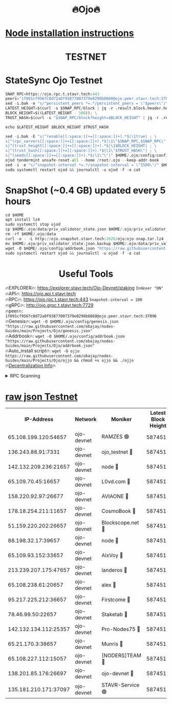 <h1 align="center"> 🔥Ojo🔥</h1>

[Node installation instructions](https://github.com/obajay/nodes-Guides/tree/main/Projects/Ojo)
=

<h1 align="center"> TESTNET</h1>

# StateSync Ojo Testnet
```python
SNAP_RPC=https://ojo.rpc.t.stavr.tech:443
peers="1f091cf9567c0d72a0f93877007379e0298b8860@ojo.peer.stavr.tech:37096"
sed -i.bak -e "s/^persistent_peers *=.*/persistent_peers = \"$peers\"/" $HOME/.ojo/config/config.toml
LATEST_HEIGHT=$(curl -s $SNAP_RPC/block | jq -r .result.block.header.height); \
BLOCK_HEIGHT=$((LATEST_HEIGHT - 100)); \
TRUST_HASH=$(curl -s "$SNAP_RPC/block?height=$BLOCK_HEIGHT" | jq -r .result.block_id.hash)

echo $LATEST_HEIGHT $BLOCK_HEIGHT $TRUST_HASH

sed -i.bak -E "s|^(enable[[:space:]]+=[[:space:]]+).*$|\1true| ; \
s|^(rpc_servers[[:space:]]+=[[:space:]]+).*$|\1\"$SNAP_RPC,$SNAP_RPC\"| ; \
s|^(trust_height[[:space:]]+=[[:space:]]+).*$|\1$BLOCK_HEIGHT| ; \
s|^(trust_hash[[:space:]]+=[[:space:]]+).*$|\1\"$TRUST_HASH\"| ; \
s|^(seeds[[:space:]]+=[[:space:]]+).*$|\1\"\"|" $HOME/.ojo/config/config.toml
ojod tendermint unsafe-reset-all --home /root/.ojo --keep-addr-book
sed -i -e "s/^snapshot-interval *=.*/snapshot-interval = \"1500\"/" $HOME/.ojo/config/app.toml
sudo systemctl restart ojod && journalctl -u ojod -f -o cat
```
# SnapShot (~0.4 GB) updated every 5 hours
```python
cd $HOME
apt install lz4
sudo systemctl stop ojod
cp $HOME/.ojo/data/priv_validator_state.json $HOME/.ojo/priv_validator_state.json.backup
rm -rf $HOME/.ojo/data
curl -o - -L http://ojo.snapshot.stavr.tech:1026/ojo/ojo-snap.tar.lz4 | lz4 -c -d - | tar -x -C $HOME/.ojo --strip-components 2
mv $HOME/.ojo/priv_validator_state.json.backup $HOME/.ojo/data/priv_validator_state.json
wget -O $HOME/.ojo/config/addrbook.json "https://raw.githubusercontent.com/obajay/nodes-Guides/main/Projects/Ojo/addrbook.json"
sudo systemctl restart ojod && journalctl -u ojod -f -o cat
```
 <h1 align="center"> Useful Tools</h1>

🔥EXPLORER🔥:        https://explorer.stavr.tech/Ojo-Devnet/staking        `Indexer "ON"` \
🔥API🔥:                     https://ojo.api.t.stavr.tech \
🔥RPC🔥:                    https://ojo.rpc.t.stavr.tech:443              `Snapshot-interval = 100` \
🔥gRPC🔥:                  http://ojo.grpc.t.stavr.tech:7729 \
🔥peer🔥:                   `1f091cf9567c0d72a0f93877007379e0298b8860@ojo.peer.stavr.tech:37096` \
🔥Genesis🔥:    ```wget -O $HOME/.ojo/config/genesis.json "https://raw.githubusercontent.com/obajay/nodes-Guides/main/Projects/Ojo/genesis.json"``` \
🔥Addrbook🔥:    ```wget -O $HOME/.ojo/config/addrbook.json "https://raw.githubusercontent.com/obajay/nodes-Guides/main/Projects/Ojo/addrbook.json"``` \
🔥Auto_install script🔥: ```wget -O ojjo https://raw.githubusercontent.com/obajay/nodes-Guides/main/Projects/Ojo/ojjo && chmod +x ojjo && ./ojjo``` \
🔥[Decentralization Info](https://github.com/obajay/StateSync-snapshots/tree/main/Projects/Ojo/Decentralization)🔥



<details>
<summary>RPC Scanning</summary>

<h2 align="center"> We scan nodes in real time every 4 hours. And we provide the final result of RPC endpoints.
We cannot influence the operation of these nodes in any way. </h2>


```python
If Voting Power is higher than 0 --> then the Node is a validator of the network and may be subject to attack and be a potential threat to the chain.
```
```python
We marked such validators with a red symbol
```

</details>

[raw json Testnet](https://rpc-check.ojot.stavr.tech/ojot/rpc-ojot-result.json)
=


<table><tr><th>IP-Address</th><th>Network</th><th>Moniker</th><th>Latest Block Height</th><th>Earliest Block Height</th><th>Catching Up</th><th>Tx Index</th><th>Voting Power</th><th>Scan Time</th></tr><tr><td>65.108.199.120:54657</td><td>ojo-devnet</td><td>RAMZES 🟢</td><td>5874511</td><td>306156</td><td>False</td><td>on</td><td>0</td><td>2024-03-14T07:53:56.026743169UTC</td></tr><tr><td>136.243.88.91:7331</td><td>ojo-devnet</td><td>ojo_testnet 🔴</td><td>5874512</td><td>308845</td><td>False</td><td>on</td><td>1000</td><td>2024-03-14T07:54:03.505642283UTC</td></tr><tr><td>142.132.209.236:21657</td><td>ojo-devnet</td><td>node 🔴</td><td>5874515</td><td>350001</td><td>False</td><td>on</td><td>1999</td><td>2024-03-14T07:54:14.854401432UTC</td></tr><tr><td>65.109.70.45:16657</td><td>ojo-devnet</td><td>L0vd.com 🔴</td><td>5874516</td><td>695918</td><td>False</td><td>off</td><td>998</td><td>2024-03-14T07:54:22.394223355UTC</td></tr><tr><td>158.220.92.97:26677</td><td>ojo-devnet</td><td>AVIAONE 🔴</td><td>5874514</td><td>2754001</td><td>False</td><td>on</td><td>19926</td><td>2024-03-14T07:54:12.097777892UTC</td></tr><tr><td>178.18.254.211:11657</td><td>ojo-devnet</td><td>CosmoBook 🔴</td><td>5874515</td><td>4392001</td><td>False</td><td>off</td><td>1047</td><td>2024-03-14T07:54:17.226538508UTC</td></tr><tr><td>51.159.220.202:26657</td><td>ojo-devnet</td><td>Blockscope.net 🔴</td><td>5874511</td><td>4425001</td><td>False</td><td>on</td><td>2082</td><td>2024-03-14T07:53:55.444895785UTC</td></tr><tr><td>88.198.32.17:39657</td><td>ojo-devnet</td><td>node 🔴</td><td>5874515</td><td>4710001</td><td>False</td><td>on</td><td>106615</td><td>2024-03-14T07:54:17.474351735UTC</td></tr><tr><td>65.109.93.152:33657</td><td>ojo-devnet</td><td>AlxVoy 🔴</td><td>5874514</td><td>4943001</td><td>False</td><td>on</td><td>6350855</td><td>2024-03-14T07:54:14.645992914UTC</td></tr><tr><td>213.239.207.175:47657</td><td>ojo-devnet</td><td>landeros 🔴</td><td>5874514</td><td>4967924</td><td>False</td><td>off</td><td>11083</td><td>2024-03-14T07:54:12.305714475UTC</td></tr><tr><td>65.108.238.61:20657</td><td>ojo-devnet</td><td>alex 🔴</td><td>5874511</td><td>5131001</td><td>False</td><td>on</td><td>11359</td><td>2024-03-14T07:53:55.741588063UTC</td></tr><tr><td>95.217.225.212:36657</td><td>ojo-devnet</td><td>Firstcome 🔴</td><td>5874512</td><td>5251946</td><td>False</td><td>on</td><td>13566</td><td>2024-03-14T07:54:01.257678321UTC</td></tr><tr><td>78.46.99.50:22657</td><td>ojo-devnet</td><td>Staketab 🔴</td><td>5874516</td><td>5668501</td><td>False</td><td>on</td><td>1276</td><td>2024-03-14T07:54:22.610187544UTC</td></tr><tr><td>142.132.134.112:25357</td><td>ojo-devnet</td><td>Pro-Nodes75 🔴</td><td>5874512</td><td>5774512</td><td>False</td><td>on</td><td>24651</td><td>2024-03-14T07:53:58.576841294UTC</td></tr><tr><td>65.21.170.3:38657</td><td>ojo-devnet</td><td>Munris 🔴</td><td>5874512</td><td>5774512</td><td>False</td><td>off</td><td>20123</td><td>2024-03-14T07:54:00.933693402UTC</td></tr><tr><td>65.108.227.112:15057</td><td>ojo-devnet</td><td>[NODERS]TEAM 🔴</td><td>5874516</td><td>5774516</td><td>False</td><td>off</td><td>9999</td><td>2024-03-14T07:54:21.833217278UTC</td></tr><tr><td>138.201.85.176:26697</td><td>ojo-devnet</td><td>ojo-devnet 🔴</td><td>5874516</td><td>5774516</td><td>False</td><td>on</td><td>1000024000</td><td>2024-03-14T07:54:22.091813195UTC</td></tr><tr><td>135.181.210.171:37097</td><td>ojo-devnet</td><td>STAVR-Service 🟢</td><td>5874511</td><td>5873601</td><td>False</td><td>on</td><td>0</td><td>2024-03-14T07:53:56.326125052UTC</td></tr></table>
